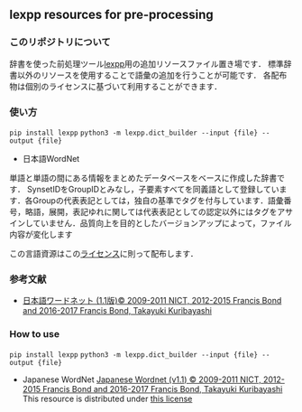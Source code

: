 ## lexpp resources for pre-processing

### このリポジトリについて

辞書を使った前処理ツール[lexpp](https://github.com/earlsuke/lexpp)用の追加リソースファイル置き場です．
標準辞書以外のリソースを使用することで語彙の追加を行うことが可能です．
各配布物は個別のライセンスに基づいて利用することができます．

### 使い方

``` pip install lexpp ```
``` python3 -m lexpp.dict_builder --input {file} --output {file} ```

* 日本語WordNet

単語と単語の間にある情報をまとめたデータベースをベースに作成した辞書です．
SynsetIDをGroupIDとみなし，子要素すべてを同義語として登録しています．各Groupの代表表記としては，独自の基準でタグを付与しています．語彙番号，略語，展開，表記ゆれに関しては代表表記としての認定以外にはタグをアサインしていません．品質向上を目的としたバージョンアップによって，ファイル内容が変化します

この言語資源はこの[ライセンス](http://compling.hss.ntu.edu.sg/wnja/license.txt)に則って配布します．

### 参考文献

* [日本語ワードネット (1.1版)© 2009-2011 NICT, 2012-2015 Francis Bond and 2016-2017 Francis Bond, Takayuki Kuribayashi
]( http://compling.hss.ntu.edu.sg/wnja/index.ja.html)


### How to use

``` pip install lexpp ```
``` python3 -m lexpp.dict_builder --input {file} --output {file} ```

* Japanese WordNet
[Japanese Wordnet (v1.1) © 2009-2011 NICT, 2012-2015 Francis Bond and 2016-2017 Francis Bond, Takayuki Kuribayashi](http://compling.hss.ntu.edu.sg/wnja/index.en.html)
This resource is distributed under [this license](http://compling.hss.ntu.edu.sg/wnja/license.txt)